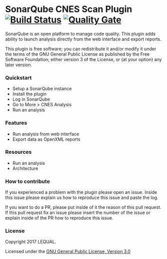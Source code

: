 # SonarQube CNES Scan Plugin [![Build Status](https://travis-ci.org/lequal/sonar-cnes-scan-plugin.svg?branch=master)](https://travis-ci.org/lequal/sonar-cnes-scan-plugin) [![Quality Gate](https://sonarcloud.io/api/badges/gate?key=fr.cnes.sonar.plugins.scan%3Asonar-cnes-scan-plugin)](https://sonarcloud.io/dashboard?id=fr.cnes.sonar.plugins.scan%3Asonar-cnes-scan-plugin)
SonarQube is an open platform to manage code quality. This plugin adds ability to launch analysis directly from the web interface and export reports.

This plugin is free software; you can redistribute it and/or modify it under the terms of the GNU General Public License as published by the Free Software Foundation; either version 3 of the License, or (at your option) any later version.

### Quickstart
- Setup a SonarQube instance
- Install the plugin
- Log in SonarQube
- Go to More > CNES Analysis
- Run an analysis

### Features
- Run analysis from web interface
- Export data as OpenXML reports

### Resources
- Run an analysis
- Architecture

### How to contribute
If you experienced a problem with the plugin please open an issue. Inside this issue please explain us how to reproduce this issue and paste the log.

If you want to do a PR, please put inside of it the reason of this pull request. If this pull request fix an issue please insert the number of the issue or explain inside of the PR how to reproduce this issue.

### License
Copyright 2017 LEQUAL.

Licensed under the [GNU General Public License, Version 3.0](https://www.gnu.org/licenses/gpl.txt)
